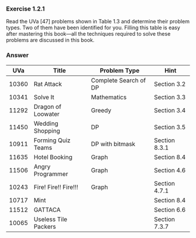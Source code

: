 ### Exercise 1.2.1

Read the UVa [47] problems shown in Table 1.3 and determine their problem
types. Two of them have been identified for you. Filling this table is easy after mastering
this book—all the techniques required to solve these problems are discussed in this book.

### Answer

| UVa   | Title                | Problem Type          | Hint          |
| ----- | -------------------- | --------------------- | ------------- |
| 10360 | Rat Attack           | Complete Search of DP | Section 3.2   |
| 10341 | Solve It             | Mathematics           | Section 3.3   |
| 11292 | Dragon of Loowater   | Greedy                | Section 3.4   |
| 11450 | Wedding Shopping     | DP                    | Section 3.5   |
| 10911 | Forming Quiz Teams   | DP with bitmask       | Section 8.3.1 |
| 11635 | Hotel Booking        | Graph                 | Section 8.4   |
| 11506 | Angry Programmer     | Graph                 | Section 4.6   |
| 10243 | Fire! Fire!! Fire!!! | Graph                 | Section 4.7.1 |
| 10717 | Mint                 |                       | Section 8.4   |
| 11512 | GATTACA              |                       | Section 6.6   |
| 10065 | Useless Tile Packers |                       | Section 7.3.7 |
